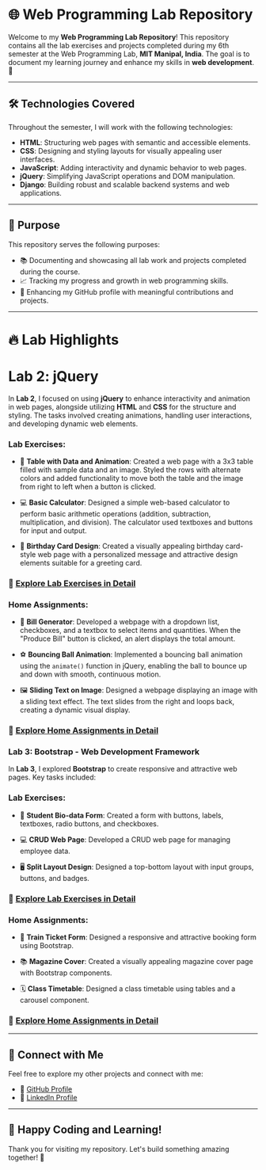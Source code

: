 # 🌐 Web Programming Lab Repository

Welcome to my **Web Programming Lab Repository**! This repository contains all the lab exercises and projects completed during my 6th semester at the Web Programming Lab, **MIT Manipal, India**. The goal is to document my learning journey and enhance my skills in **web development**. 🚀

---

## 🛠️ Technologies Covered

Throughout the semester, I will work with the following technologies:

- **HTML**: Structuring web pages with semantic and accessible elements.
- **CSS**: Designing and styling layouts for visually appealing user interfaces.
- **JavaScript**: Adding interactivity and dynamic behavior to web pages.
- **jQuery**: Simplifying JavaScript operations and DOM manipulation.
- **Django**: Building robust and scalable backend systems and web applications.

---

## 🎯 Purpose

This repository serves the following purposes:
- 📚 Documenting and showcasing all lab work and projects completed during the course.
- 📈 Tracking my progress and growth in web programming skills.
- 🌟 Enhancing my GitHub profile with meaningful contributions and projects.

---

# 🔥 **Lab Highlights**

# **Lab 2: jQuery**

In **Lab 2**, I focused on using **jQuery** to enhance interactivity and animation in web pages, alongside utilizing **HTML** and **CSS** for the structure and styling. The tasks involved creating animations, handling user interactions, and developing dynamic web elements.

### **Lab Exercises:**

- 📝 **Table with Data and Animation**: Created a web page with a 3x3 table filled with sample data and an image. Styled the rows with alternate colors and added functionality to move both the table and the image from right to left when a button is clicked.

- 💻 **Basic Calculator**: Designed a simple web-based calculator to perform basic arithmetic operations (addition, subtraction, multiplication, and division). The calculator used textboxes and buttons for input and output.

- 🎉 **Birthday Card Design**: Created a visually appealing birthday card-style web page with a personalized message and attractive design elements suitable for a greeting card.

### 📂 [Explore Lab Exercises in Detail](./LAB2)

### **Home Assignments:**

- 🛒 **Bill Generator**: Developed a webpage with a dropdown list, checkboxes, and a textbox to select items and quantities. When the "Produce Bill" button is clicked, an alert displays the total amount.

- ⚽ **Bouncing Ball Animation**: Implemented a bouncing ball animation using the `animate()` function in jQuery, enabling the ball to bounce up and down with smooth, continuous motion.

- 🖼️ **Sliding Text on Image**: Designed a webpage displaying an image with a sliding text effect. The text slides from the right and loops back, creating a dynamic visual display.

### 📂 [Explore Home Assignments in Detail](./LAB2)


### **Lab 3: Bootstrap - Web Development Framework**

In **Lab 3**, I explored **Bootstrap** to create responsive and attractive web pages. Key tasks included:

### **Lab Exercises:**

- 📝 **Student Bio-data Form**: Created a form with buttons, labels, textboxes, radio buttons, and checkboxes.
  
- 💻 **CRUD Web Page**: Developed a CRUD web page for managing employee data.

- 🖥️ **Split Layout Design**: Designed a top-bottom layout with input groups, buttons, and badges.

### 📂 [Explore Lab Exercises in Detail](./LAB3)

### **Home Assignments:**

- 🎫 **Train Ticket Form**: Designed a responsive and attractive booking form using Bootstrap.
  
- 📚 **Magazine Cover**: Created a visually appealing magazine cover page with Bootstrap components.

- 🗓️ **Class Timetable**: Designed a class timetable using tables and a carousel component.

### 📂 [Explore Home Assignments in Detail](./LAB3)

---

## 🔗 Connect with Me

Feel free to explore my other projects and connect with me:

- 🌟 [GitHub Profile](https://github.com/adityagarwal15)
- 💼 [LinkedIn Profile](https://www.linkedin.com/in/aditya-agarwal-12601b27b/)

---

## 🚀 Happy Coding and Learning!

Thank you for visiting my repository. Let's build something amazing together! 🌟
